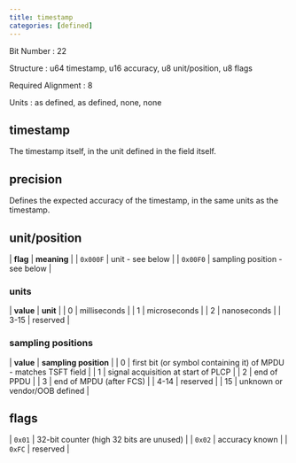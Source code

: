 ```yaml
---
title: timestamp
categories: [defined]
---
```

Bit Number
: 22

Structure
: u64 timestamp, u16 accuracy, u8 unit/position, u8 flags

Required Alignment
: 8

Units
: as defined, as defined, none, none

timestamp
---------

The timestamp itself, in the unit defined in the field itself.

precision
---------

Defines the expected accuracy of the timestamp, in the same units as the
timestamp.

unit/position
-------------

| **flag** | **meaning** |
| `0x000F` | unit - see below |
| `0x00F0` | sampling position - see below |

### units

| **value** | **unit** |
| 0 | milliseconds |
| 1 | microseconds |
| 2 | nanoseconds |
| 3-15 | reserved |

### sampling positions

| **value** | **sampling position** |
| 0 | first bit (or symbol containing it) of MPDU - matches TSFT field |
| 1 | signal acquisition at start of PLCP |
| 2 | end of PPDU |
| 3 | end of MPDU (after FCS) |
| 4-14 | reserved |
| 15 | unknown or vendor/OOB defined |

flags
-----

| `0x01` | 32-bit counter (high 32 bits are unused) |
| `0x02` | accuracy known |
| `0xFC` | reserved |

